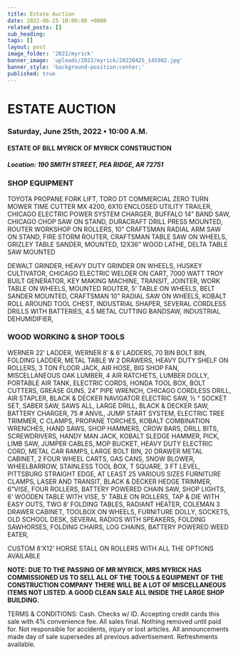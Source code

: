 ```yaml
---
title: Estate Auction
date: 2022-06-25 10:00:00 +0000
related_posts: []
sub_heading:  
tags: []
layout: post
image_folder: '2022/myrick'
banner_image: 'uploads/2022/myrick/20220425_145902.jpg'
banner_style: 'background-position:center;'
published: true
---
```

# ESTATE AUCTION
### Saturday, June 25th, 2022 • 10:00 A.M.
#### ESTATE OF BILL MYRICK OF MYRICK CONSTRUCTION

##### **Location:** 190 SMITH STREET, PEA RIDGE, AR 72751
<!--header-->

### SHOP EQUIPMENT
TOYOTA PROPANE FORK LIFT, TORO DT COMMERCIAL ZERO TURN MOWER TIME CUTTER  MX 4200, 6X10 ENCLOSED UTILITY TRAILER, CHICAGO ELECTRIC POWER SYSTEM CHARGER, BUFFALO 14” BAND SAW, CHICAGO CHOP SAW ON STAND, DURACRAFT DRILL PRESS MOUNTED, ROUTER WORKSHOP ON ROLLERS, 10” CRAFTSMAN RADIAL ARM SAW ON STAND, FIRE STORM ROUTER, CRAFTSMAN TABLE SAW ON WHEELS, GRIZLEY TABLE SANDER, MOUNTED, 12X36” WOOD LATHE, DELTA TABLE SAW MOUNTED
<!--break-->
DEWALT GRINDER, HEAVY DUTY GRINDER ON WHEELS, HUSKEY CULTIVATOR, CHICAGO ELECTRIC WELDER ON CART, 7000 WATT TROY BUILT GENERATOR, KEY MAKING MACHINE, TRANSIT, JOINTER, WORK TABLE ON WHEELS, MOUNTED ROUTER, 5’ TABLE ON WHEELS, BELT SANDER MOUNTED, CRAFTSMAN 10” RADIAL SAW ON WHEELS, KOBALT ROLL AROUND TOOL CHEST, INDUSTRIAL SHAPER, SEVERAL CORDLESS DRILLS WITH BATTERIES, 4.5 METAL CUTTING BANDSAW,  INDUSTRIAL DEHUMIDIFIER, 

### WOOD WORKING & SHOP TOOLS
WERNER 22’ LADDER, WERNER 8’ & 6’ LADDERS, 70 BIN BOLT BIN, FOLDING LADDER, METAL TABLE W 2 DRAWERS, HEAVY DUTY SHELF ON ROLLERS, 3 TON FLOOR JACK, AIR HOSE, BIG SHOP FAN, MISCELLANEOUS OAK LUMBER, 4 AIR RATCHETS, LUMBER DOLLY, PORTABLE AIR TANK, ELECTRIC CORDS, HONDA TOOL BOX, BOLT CUTTERS, GREASE GUNS, 24” PIPE WRENCH, CHICAGO CORDLESS DRILL, AIR STAPLER, BLACK & DECKER NAVIGATOR ELECTRIC SAW, ½ “ SOCKET SET, SABER SAW, SAWS ALL, LARGE DRILL, BLACK & DECKER SAW, BATTERY CHARGER, 75 # ANVIL, JUMP START SYSTEM, ELECTRIC TREE TRIMMER, C CLAMPS, PROPANE TORCHES, KOBALT COMBINATION WRENCHES, HAND SAWS, SHOP HAMMERS, CROW BARS, DRILL BITS, SCREWDRIVERS, HANDY MAN JACK, KOBALT SLEDGE HAMMER, PICK, LIMB SAW, JUMPER CABLES, MOP BUCKET, HEAVY DUTY ELECTRIC CORD, METAL CAR RAMPS, LARGE BOLT BIN, 20 DRAWER METAL CABINET, 2 FOUR WHEEL CARTS, GAS CANS, SNOW BLOWER, WHEELBARROW, STAINLESS TOOL BOX, T SQUARE, 3 FT LEVEL, PITTSBURG STRAIGHT EDGE, AT LEAST 25 VARIOUS SIZES FURNITURE CLAMPS, LASER AND TRANSIT, BLACK & DECKER HEDGE TRIMMER, 6”VISE, FOUR ROLLERS, BATTERY POWERED CHAIN SAW, SHOP LIGHTS, 6’ WOODEN TABLE WITH VISE, 5’ TABLE ON ROLLERS, TAP & DIE WITH EASY OUTS, TWO 8’ FOLDING TABLES, RADIANT HEATER, COLEMAN 3 DRAWER CABINET, TOOLBOX ON WHEELS, FURNITURE DOLLY, SOCKETS, OLD SCHOOL DESK, SEVERAL RADIOS WITH SPEAKERS, FOLDING SAWHORSES, FOLDING CHAIRS, LOG CHAINS, BATTERY POWERED WEED EATER,

CUSTOM 8’X12’ HORSE STALL ON ROLLERS WITH ALL THE OPTIONS AVAILABLE

__NOTE: DUE TO THE PASSING OF MR MYRICK, MRS MYRICK HAS COMMISSIONED US TO SELL ALL OF THE TOOLS & EQUIPMENT OF THE CONSTRUCTION COMPANY__
__THERE WILL BE A LOT OF MISCELLANEOUS ITEMS NOT LISTED. A GOOD CLEAN SALE ALL INSIDE THE LARGE SHOP BUILDING.__

TERMS & CONDITIONS: Cash. Checks w/ ID. Accepting credit cards this sale with 4% convenience fee. All sales final. Nothing removed until paid for. Not responsible for accidents, injury or lost articles. All announcements made day of sale supersedes all previous advertisement. Refreshments available. 
